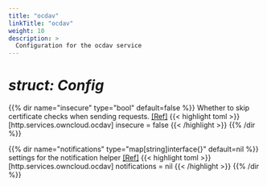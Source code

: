 ```yaml
---
title: "ocdav"
linkTitle: "ocdav"
weight: 10
description: >
  Configuration for the ocdav service
---
```


# _struct: Config_

{{% dir name="insecure" type="bool" default=false %}}
Whether to skip certificate checks when sending requests. [[Ref]](https://github.com/cs3org/reva/tree/master/internal/http/services/owncloud/ocdav/ocdav.go#L119)
{{< highlight toml >}}
[http.services.owncloud.ocdav]
insecure = false
{{< /highlight >}}
{{% /dir %}}

{{% dir name="notifications" type="map[string]interface{}" default=nil %}}
 settings for the notification helper [[Ref]](https://github.com/cs3org/reva/tree/master/internal/http/services/owncloud/ocdav/ocdav.go#L132)
{{< highlight toml >}}
[http.services.owncloud.ocdav]
notifications = nil
{{< /highlight >}}
{{% /dir %}}

